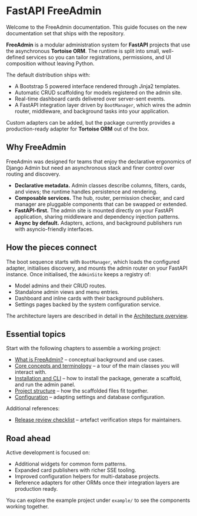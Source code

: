 ﻿# FastAPI FreeAdmin

Welcome to the FreeAdmin documentation. This guide focuses on the new documentation set that ships with the repository.

**FreeAdmin** is a modular administration system for **FastAPI** projects that use the asynchronous **Tortoise ORM**. The runtime is split into small, well-defined services so you can tailor registrations, permissions, and UI composition without leaving Python.

The default distribution ships with:

* A Bootstrap 5 powered interface rendered through Jinja2 templates.
* Automatic CRUD scaffolding for models registered on the admin site.
* Real-time dashboard cards delivered over server-sent events.
* A FastAPI integration layer driven by `BootManager`, which wires the admin router, middleware, and background tasks into your application.

Custom adapters can be added, but the package currently provides a production-ready adapter for **Tortoise ORM** out of the box.


## Why FreeAdmin

FreeAdmin was designed for teams that enjoy the declarative ergonomics of Django Admin but need an asynchronous stack and finer control over routing and discovery.

* **Declarative metadata.** Admin classes describe columns, filters, cards, and views; the runtime handles persistence and rendering.
* **Composable services.** The hub, router, permission checker, and card manager are pluggable components that can be swapped or extended.
* **FastAPI-first.** The admin site is mounted directly on your FastAPI application, sharing middleware and dependency injection patterns.
* **Async by default.** Adapters, actions, and background publishers run with asyncio-friendly interfaces.


## How the pieces connect

The boot sequence starts with `BootManager`, which loads the configured adapter, initialises discovery, and mounts the admin router on your FastAPI instance. Once initialised, the `AdminSite` keeps a registry of:

* Model admins and their CRUD routes.
* Standalone admin views and menu entries.
* Dashboard and inline cards with their background publishers.
* Settings pages backed by the system configuration service.

The architecture layers are described in detail in the [Architecture overview](architecture-overview.md).


## Essential topics

Start with the following chapters to assemble a working project:

* [What is FreeAdmin?](what-is-freeadmin.md) – conceptual background and use cases.
* [Core concepts and terminology](core-concepts-and-terminology.md) – a tour of the main classes you will interact with.
* [Installation and CLI](installation-and-cli.md) – how to install the package, generate a scaffold, and run the admin panel.
* [Project structure](project-structure.md) – how the scaffolded files fit together.
* [Configuration](configuration.md) – adapting settings and database configuration.

Additional references:

* [Release review checklist](release-review.md) – artefact verification steps for maintainers.


## Road ahead

Active development is focused on:

* Additional widgets for common form patterns.
* Expanded card publishers with richer SSE tooling.
* Improved configuration helpers for multi-database projects.
* Reference adapters for other ORMs once their integration layers are production ready.

You can explore the example project under `example/` to see the components working together.

